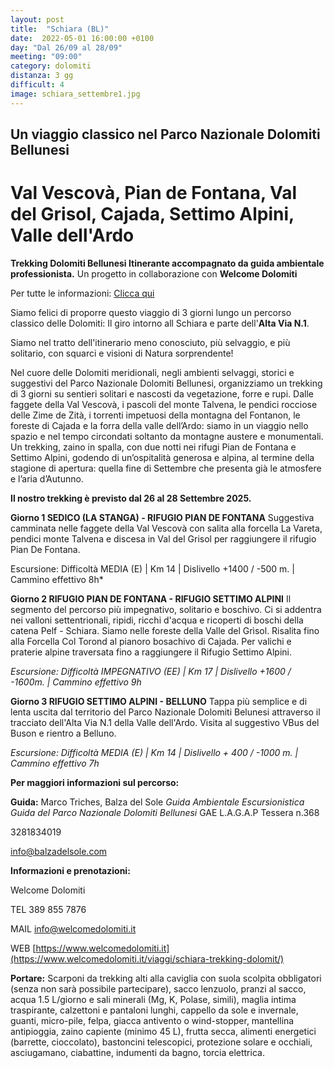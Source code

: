 ```yaml
---
layout: post
title:  "Schiara (BL)"
date:  2022-05-01 16:00:00 +0100
day: "Dal 26/09 al 28/09"
meeting: "09:00"
category: dolomiti 
distanza: 3 gg
difficult: 4
image: schiara_settembre1.jpg
---
```


## Un viaggio classico nel Parco Nazionale Dolomiti Bellunesi

# Val Vescovà, Pian de Fontana, Val del Grisol, Cajada, Settimo Alpini, Valle dell'Ardo

**Trekking Dolomiti Bellunesi Itinerante accompagnato da guida ambientale professionista.**
Un progetto in collaborazione con **Welcome Dolomiti** 

Per tutte le informazioni:
[Clicca qui](https://www.welcomedolomiti.it/viaggi/schiara-trekking-dolomit/)

Siamo felici di proporre questo viaggio di 3 giorni lungo un percorso classico delle Dolomiti: Il giro intorno all Schiara e parte dell'**Alta Via N.1**.

Siamo nel tratto dell'itinerario meno conosciuto, più selvaggio, e più solitario, con squarci e visioni di Natura sorprendente!

Nel cuore delle Dolomiti meridionali, negli ambienti selvaggi, storici e suggestivi del Parco Nazionale Dolomiti Bellunesi, organizziamo un trekking di 3 giorni su sentieri solitari e nascosti da vegetazione, forre e rupi.
Dalle faggete della Val Vescovà, i pascoli del monte Talvena, le pendici rocciose delle Zime de Zità, i torrenti impetuosi della montagna del Fontanon, le foreste di Cajada e la forra della valle dell’Ardo: siamo in un viaggio nello spazio e nel tempo circondati soltanto da montagne austere e monumentali.
Un trekking, zaino in spalla, con due notti nei rifugi Pian de Fontana e Settimo Alpini, godendo di un’ospitalità generosa e alpina, al termine della stagione di apertura: quella fine di Settembre che presenta già le atmosfere e l’aria d’Autunno.

**Il nostro trekking è previsto dal 26 al 28 Settembre 2025.** 


**Giorno 1 SEDICO (LA STANGA) - RIFUGIO PIAN DE FONTANA**
Suggestiva camminata nelle faggete della Val Vescovà con salita alla forcella La Vareta, pendici monte Talvena e discesa in Val del Grisol per raggiungere il rifugio Pian De Fontana.

Escursione: Difficoltà MEDIA (E) | Km 14 | Dislivello +1400 / -500 m. | Cammino effettivo 8h*

**Giorno 2 RIFUGIO PIAN DE FONTANA - RIFUGIO SETTIMO ALPINI**
Il segmento del percorso più impegnativo, solitario e boschivo. Ci si addentra nei valloni settentrionali, ripidi, ricchi d'acqua e ricoperti di boschi della catena Pelf - Schiara. Siamo nelle foreste della Valle del Grìsol. Risalita fino alla Forcella Col Torond al pianoro bosachivo di Cajada.
Per valichi e praterie alpine traversata fino a raggiungere il Rifugio Settimo Alpini.

*Escursione: Difficoltà IMPEGNATIVO (EE) | Km 17 | Dislivello +1600 / -1600m. | Cammino effettivo 9h*

**Giorno 3 RIFUGIO SETTIMO ALPINI - BELLUNO**
Tappa più semplice e di lenta uscita dal territorio del Parco Nazionale Dolomiti Belunesi attraverso il tracciato dell'Alta Via N.1 della Valle dell'Ardo. Visita al suggestivo VBus del Buson e rientro a Belluno.

*Escursione: Difficoltà MEDIA (E) | Km 14 | Dislivello + 400 / -1000 m. | Cammino effettivo 7h*


**Per maggiori informazioni sul percorso:**

**Guida:** Marco Triches, Balza del Sole
*Guida Ambientale Escursionistica*
*Guida del Parco Nazionale Dolomiti Bellunesi*
GAE L.A.G.A.P Tessera n.368

3281834019 

info@balzadelsole.com 


**Informazioni e prenotazioni:**  

Welcome Dolomiti

TEL   389 855 7876

MAIL  info@welcomedolomiti.it

WEB   [https://www.welcomedolomiti.it](https://www.welcomedolomiti.it/viaggi/schiara-trekking-dolomit/)

**Portare:** Scarponi da trekking alti alla caviglia con suola scolpita obbligatori (senza non sarà possibile partecipare), sacco lenzuolo, pranzi al sacco, acqua 1.5 L/giorno e sali minerali (Mg, K, Polase, simili), maglia intima traspirante, calzettoni e pantaloni lunghi, cappello da sole e invernale, guanti, micro-pile, felpa, giacca antivento o wind-stopper, mantellina antipioggia, zaino capiente (minimo 45 L), frutta secca, alimenti energetici (barrette, cioccolato), bastoncini telescopici, protezione solare e occhiali, asciugamano, ciabattine, indumenti da bagno, torcia elettrica.
